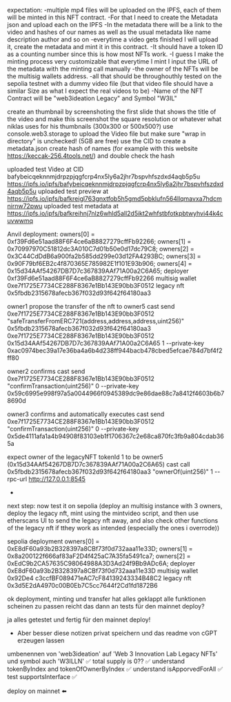 expectation:
-multiple mp4 files will be uploaded on the IPFS, each of them will be minted in this NFT contract.
-For that I need to create the Metadata json and upload each on the IPFS
-In the metadata there will be a link to the video and hashes of our names as well as the usual metadata like name description author and so on
-everytime a video gets finished I will upload it, create the metadata and mint it in this contract.
-It should have a token ID as a counting number since this is how most NFTs work.
-I guess I make the minting process very customizable that everytime I mint I input the URL of the metadata with the minting call manually
-the owner of the NFTs will be the multisig wallets address.
-all that should be throughouthly tested on the sepolia testnet with a dummy video file (but that video file should have a similar Size as what I expect the real videos to be)
-Name of the NFT Contract will be "web3ideation Legacy" and Symbol "W3IL"


create an thumbnail by screenshoting the first slide that shows the title of the video and make this screenshot the square resolution or whatever what niklas uses for his thumbnails (300x300 or 500x500?)
use console.web3.storage to upload the Video file but make sure "wrap in directory" is unchecked! (5GB are free)
use the CID to create a metadata.json
create hash of names (for example with this website https://keccak-256.4tools.net/) and double check the hash



uploaded test Video at CID bafybeicqeknnmjdrpzpjqgfcrp4nx5ly6a2jhr7bspvhfszdxd4aqb5p5u
https://ipfs.io/ipfs/bafybeicqeknnmjdrpzpjqgfcrp4nx5ly6a2jhr7bspvhfszdxd4aqb5p5u
uploaded test preview at
https://ipfs.io/ipfs/bafkreigl763gnxtfob5h5gmd5pbklufn564llqmavxa7hdcmnirnw72pwu
uploaded test metadata at
https://ipfs.io/ipfs/bafkreihnj7nlz6whld5all2d5ikt2whfstbfotkpbtwyhvi44k4cuvwwmq


Anvil deployment:
owners[0] = 0xf39Fd6e51aad88F6F4ce6aB8827279cffFb92266;
owners[1] = 0x70997970C51812dc3A010C7d01b50e0d17dc79C8;
owners[2] = 0x3C44CdDdB6a900fa2b585dd299e03d12FA4293BC;
owners[3] = 0x90F79bf6EB2c4f870365E785982E1f101E93b906;
owners[4] = 0x15d34AAf54267DB7D7c367839AAf71A00a2C6A65;
deployer 0xf39Fd6e51aad88F6F4ce6aB8827279cffFb92266
multisig wallet 0xe7f1725E7734CE288F8367e1Bb143E90bb3F0512
legacy nft 0x5fbdb2315678afecb367f032d93f642f64180aa3


owner1 propose the transfer of the nft to owner5 
cast send 0xe7f1725E7734CE288F8367e1Bb143E90bb3F0512 "safeTransferFromERC721(address,address,address,uint256)" 0x5fbdb2315678afecb367f032d93f642f64180aa3 0xe7f1725E7734CE288F8367e1Bb143E90bb3F0512 0x15d34AAf54267DB7D7c367839AAf71A00a2C6A65 1 --private-key 0xac0974bec39a17e36ba4a6b4d238ff944bacb478cbed5efcae784d7bf4f2ff80

owner2 confirms
cast send 0xe7f1725E7734CE288F8367e1Bb143E90bb3F0512 "confirmTransaction(uint256)" 0 --private-key 0x59c6995e998f97a5a0044966f0945389dc9e86dae88c7a8412f4603b6b78690d

owner3 confirms and automatically executes
cast send 0xe7f1725E7734CE288F8367e1Bb143E90bb3F0512 "confirmTransaction(uint256)" 0 --private-key 0x5de4111afa1a4b94908f83103eb1f1706367c2e68ca870fc3fb9a804cdab365a

expect owner of the legacyNFT tokenId 1 to be owner5 (0x15d34AAf54267DB7D7c367839AAf71A00a2C6A65)
cast call 0x5fbdb2315678afecb367f032d93f642f64180aa3 "ownerOf(uint256)" 1 --rpc-url http://127.0.0.1:8545

-

next step: now test it on sepolia (deploy an multisig instance with 3 owners, deploy the legacy nft, mint using the mintvideo script, and then use etherscans UI to send the legacy nft away, and also check other functions of the legacy nft if tthey work as intended (especially the ones i overrode))



sepolia deployment
owners[0] = 0xE8dF60a93b2B328397a8CBf73f0d732aaa11e33D;
owners[1] = 0x8a200122f666af83aF2D4f425aC7A35fa5491ca7;
owners[2] = 0xEdC9b2CA57635C98064988A3D3Ad24f9Bb9ADc6A;
deployer 0xE8dF60a93b2B328397a8CBf73f0d732aaa11e33D
multisig wallet 0x92De4 c3ccfBF089471eAC7cF84139243334B48C2
legacy nft 0x3d5E2dA4970c00B0Eb7C5cc7644f2Cd1fd1872B6


ok deployment, minting und transfer hat alles geklappt
alle funktionen scheinen zu passen
reicht das dann an tests für den mainnet deploy?

ja alles getestet und fertig für den mainnet deploy!
- Aber besser diese notizen privat speichern und das readme von cGPT erzeugen lassen

umbenennen von 'web3ideation' auf 'Web 3 Innovation Lab Legacy NFTs' und symbol auch 'W3ILLN' ✅
total supply is 0?? ✅
understand tokenByIndex and tokenOfOwnerByIndex ✅
understand isApporvedForAll ✅
test supportsInterface ✅

deploy on mainnet ⬅️
